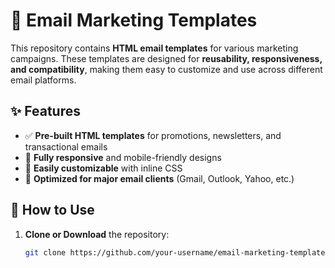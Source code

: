 # 📧 Email Marketing Templates  

This repository contains **HTML email templates** for various marketing campaigns. These templates are designed for **reusability, responsiveness, and compatibility**, making them easy to customize and use across different email platforms.  

## ✨ Features  
- ✅ **Pre-built HTML templates** for promotions, newsletters, and transactional emails  
- 📱 **Fully responsive** and mobile-friendly designs  
- 🎨 **Easily customizable** with inline CSS  
- 📩 **Optimized for major email clients** (Gmail, Outlook, Yahoo, etc.)  

## 🚀 How to Use  
1. **Clone or Download** the repository:  
   ```sh
   git clone https://github.com/your-username/email-marketing-templates.git
